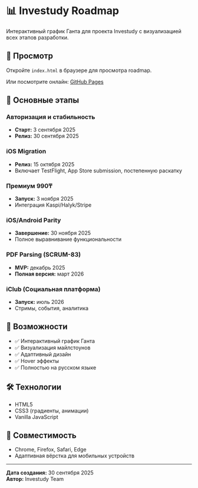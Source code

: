 # 📊 Investudy Roadmap

Интерактивный график Ганта для проекта Investudy с визуализацией всех этапов разработки.

## 🚀 Просмотр

Откройте `index.html` в браузере для просмотра roadmap.

Или посмотрите онлайн: [GitHub Pages](https://asselkuba.github.io/investudy-roadmap/)

## 📅 Основные этапы

### Авторизация и стабильность
- **Старт:** 3 сентября 2025
- **Релиз:** 30 сентября 2025

### iOS Migration
- **Релиз:** 15 октября 2025
- Включает TestFlight, App Store submission, постепенную раскатку

### Премиум 990₸
- **Запуск:** 3 ноября 2025
- Интеграция Kaspi/Halyk/Stripe

### iOS/Android Parity
- **Завершение:** 30 ноября 2025
- Полное выравнивание функциональности

### PDF Parsing (SCRUM-83)
- **MVP:** декабрь 2025
- **Полная версия:** март 2026

### iClub (Социальная платформа)
- **Запуск:** июль 2026
- Стримы, события, аналитика

## 🎨 Возможности

- ✅ Интерактивный график Ганта
- ✅ Визуализация майлстоунов
- ✅ Адаптивный дизайн
- ✅ Hover эффекты
- ✅ Полностью на русском языке

## 🛠 Технологии

- HTML5
- CSS3 (градиенты, анимации)
- Vanilla JavaScript

## 📱 Совместимость

- Chrome, Firefox, Safari, Edge
- Адаптивная вёрстка для мобильных устройств

---

**Дата создания:** 30 сентября 2025  
**Автор:** Investudy Team
